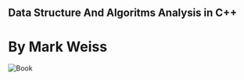 ## Data Structure And Algoritms Analysis in C++
# By Mark Weiss 
![Book](https://www.pearson.com/store/medias/-bigcovers-0133404188.jpg-size-W370?context=bWFzdGVyfGltYWdlc3w1MzQxM3xpbWFnZS9qcGVnfHN5cy1tYXN0ZXIvaW1hZ2VzL2gzMi9oYzUvMTExMzc2NDc2MDc4MzgvYmlnY292ZXJzLzAxMzM0MDQxODguanBnX3NpemVfVzM3MHw3MzQ2OTllOTI5YzU0ZTViYTE2YTUzM2VmOGE5M2JlNzZjMTAyMzUwZTIwZDBhNzNiMmQwYWE3NTBmYjFiNDg4)

